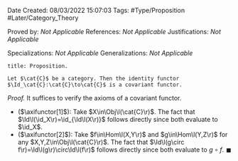 <div class="topSpace"></div>

Date Created: 08/03/2022 15:07:03
Tags: #Type/Proposition #Later/Category_Theory

Proved by: <i>Not Applicable</i>
References: <i>Not Applicable</i>
Justifications: <i>Not Applicable</i>

Specializations: <i>Not Applicable</i>
Generalizations: <i>Not Applicable</i>

``` ad-Proposition
title: Proposition.

Let $\cat{C}$ be a category. Then the identity functor $\Id_\cat{C}:\cat{C}\to\cat{C}$ is a covariant functor.

```

<i>Proof.</i> It suffices to verify the axioms of a covariant functor.
* ($\axifunctor[1]$): Take $X\in\Obj\l(\cat{C}\r)$. The fact that $\Id\l(\id_X\r)=\id_{\Id\l(X\r)}$ follows directly since both evaluate to $\id_X$.
* ($\axifunctor[2]$): Take $f\in\Hom\l(X,Y\r)$ and $g\in\Hom\l(Y,Z\r)$ for any $X,Y,Z\in\Obj\l(\cat{C}\r)$. The fact that $\Id\l(g\circ f\r)=\Id\l(g\r)\circ\Id\l(f\r)$ follows directly since both evaluate to $g\circ f$.<span style="float:right;">$\blacksquare$</span>
